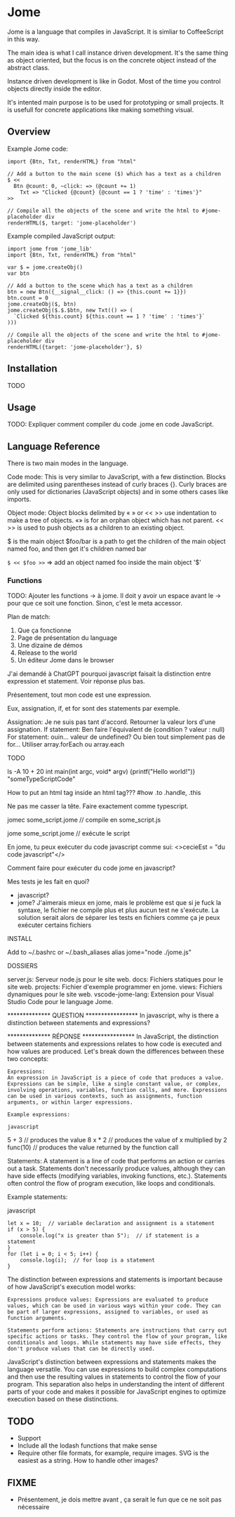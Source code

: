 # Jome

Jome is a language that compiles in JavaScript. It is simliar to CoffeeScript in this way.

The main idea is what I call instance driven development. It's the same thing as object oriented, but the focus is on the concrete object
instead of the abstract class.

Instance driven development is like in Godot. Most of the time you control objects directly inside the editor.

It's intented main purpose is to be used for prototyping or small projects. It is usefull for concrete applications like making something visual.

## Overview

Example Jome code:
```
import {Btn, Txt, renderHTML} from "html"

// Add a button to the main scene ($) which has a text as a children
$ <<
  Btn @count: 0, ~click: => (@count += 1)
    Txt => "Clicked {@count} {@count == 1 ? 'time' : 'times'}"
>>

// Compile all the objects of the scene and write the html to #jome-placeholder div
renderHTML($, target: 'jome-placeholder')
```

Example compiled JavaScript output:
```
import jome from 'jome_lib'
import {Btn, Txt, renderHTML} from "html"

var $ = jome.createObj()
var btn

// Add a button to the scene which has a text as a children
btn = new Btn({__signal__click: () => {this.count += 1}})
btn.count = 0
jome.createObj($, btn)
jome.createObj($.$.$btn, new Txt(() => (
  `Clicked ${this.count} ${this.count == 1 ? 'time' : 'times'}`
)))

// Compile all the objects of the scene and write the html to #jome-placeholder div
renderHTML({target: 'jome-placeholder'}, $)
```

## Installation

TODO

## Usage

TODO: Expliquer comment compiler du code .jome en code JavaScript.

## Language Reference

There is two main modes in the language.

Code mode: This is very similar to JavaScript, with a few distinction. Blocks are delimited using parentheses instead of curly braces {}. Curly
braces are only used for dictionaries (JavaScript objects) and in some others cases like imports.

Object mode: Object blocks delimited by « » or << >> use indentation to make a tree of objects. «» is for an orphan object which has not parent.
<< >> is used to push objects as a children to an existing object.

$ is the main object
$foo/bar is a path to get the children of the main object named foo, and then get it's children named bar

`$ << $foo >>` => add an object named foo inside the main object '$'

### Functions

TODO: Ajouter les functions -> à jome. Il doit y avoir un espace avant le -> pour que ce soit une fonction. Sinon, c'est le meta accessor.










Plan de match:

1. Que ça fonctionne
2. Page de présentation du language
3. Une dizaine de démos
4. Release to the world
5. Un éditeur Jome dans le browser

J'ai demandé à ChatGPT pourquoi javascript faisait la distinction entre expression et statement. Voir réponse plus bas.

Présentement, tout mon code est une expression.

Eux, assignation, if, et for sont des statements par exemple.

Assignation: Je ne suis pas tant d'accord. Retourner la valeur lors d'une assignation.
If statement: Ben faire l'équivalent de (condition ? valeur : null)
For statement: ouin... valeur de undefined? Ou bien tout simplement pas de for... Utiliser array.forEach ou array.each

TODO

<sh>ls -A</sh>
<rb>10 + 20</rb>
<c>int main(int argc, void* argv) {printf("Hello world!")}</c>
<ts>"someTypeScriptCode"</ts>
<html>
  How to put an html tag inside an html tag???
</html>
<css>
  #how .to .handle, .this
</css>

Ne pas me casser la tête. Faire exactement comme typescript.

jomec some_script.jome // compile en some_script.js

jome some_script.jome // exécute le script

En jome, tu peux exécuter du code javascript comme sui:
<>cecieEst = "du code javascript"</>

Comment faire pour exécuter du code jome en javascript?

Mes tests je les fait en quoi?
- javascript?
- jome?
  J'aimerais mieux en jome, mais le problème est que si je fuck la syntaxe, le fichier ne compile plus et plus aucun test ne s'exécute.
  La solution serait alors de séparer les tests en fichiers comme ça je peux exécuter certains fichiers

INSTALL

Add to ~/.bashrc or ~/.bash_aliases
alias jome="node ./jome.js"


DOSSIERS

server.js: Serveur node.js pour le site web.
docs: Fichiers statiques pour le site web.
projects: Fichier d'exemple programmer en jome.
views: Fichiers dynamiques pour le site web.
vscode-jome-lang: Extension pour Visual Studio Code pour le language Jome.







************** QUESTION *****************
In javascript, why is there a distinction between statements and expressions?

************** RÉPONSE *****************
In JavaScript, the distinction between statements and expressions relates to how code is executed and how values are produced. Let's break down the differences between these two concepts:

    Expressions:
    An expression in JavaScript is a piece of code that produces a value. Expressions can be simple, like a single constant value, or complex, involving operations, variables, function calls, and more. Expressions can be used in various contexts, such as assignments, function arguments, or within larger expressions.

    Example expressions:

    javascript

5 + 3  // produces the value 8
x * 2  // produces the value of x multiplied by 2
func(10)  // produces the value returned by the function call

Statements:
A statement is a line of code that performs an action or carries out a task. Statements don't necessarily produce values, although they can have side effects (modifying variables, invoking functions, etc.). Statements often control the flow of program execution, like loops and conditionals.

Example statements:

javascript

    let x = 10;  // variable declaration and assignment is a statement
    if (x > 5) {
        console.log("x is greater than 5");  // if statement is a statement
    }
    for (let i = 0; i < 5; i++) {
        console.log(i);  // for loop is a statement
    }

The distinction between expressions and statements is important because of how JavaScript's execution model works:

    Expressions produce values: Expressions are evaluated to produce values, which can be used in various ways within your code. They can be part of larger expressions, assigned to variables, or used as function arguments.

    Statements perform actions: Statements are instructions that carry out specific actions or tasks. They control the flow of your program, like conditionals and loops. While statements may have side effects, they don't produce values that can be directly used.

JavaScript's distinction between expressions and statements makes the language versatile. You can use expressions to build complex computations and then use the resulting values in statements to control the flow of your program. This separation also helps in understanding the intent of different parts of your code and makes it possible for JavaScript engines to optimize execution based on these distinctions.



## TODO

- Support <haml></haml>
- Include all the lodash functions that make sense
- Require other file formats, for example, require images. SVG is the easiest as a string. How to handle other images?

## FIXME

- Présentement, je dois mettre <css> avant <html>, ça serait le fun que ce ne soit pas nécessaire